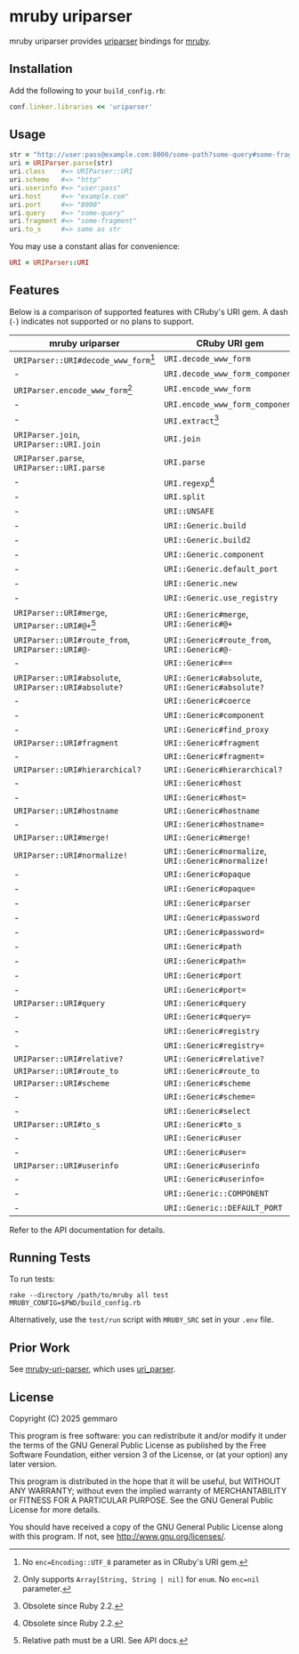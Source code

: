# mruby uriparser

mruby uriparser provides [uriparser](https://uriparser.github.io/) bindings for [mruby](https://mruby.org/).

## Installation

Add the following to your `build_config.rb`:

```ruby
conf.linker.libraries << 'uriparser'
```

## Usage

```ruby
str = "http://user:pass@example.com:8000/some-path?some-query#some-fragment"
uri = URIParser.parse(str)
uri.class    #=> URIParser::URI
uri.scheme   #=> "http"
uri.userinfo #=> "user:pass"
uri.host     #=> "example.com"
uri.port     #=> "8000"
uri.query    #=> "some-query"
uri.fragment #=> "some-fragment"
uri.to_s     #=> same as str
```

You may use a constant alias for convenience:

```ruby
URI = URIParser::URI
```

## Features

Below is a comparison of supported features with CRuby's URI gem.
A dash (`-`) indicates not supported or no plans to support.

| mruby uriparser                                       | CRuby URI gem                                       |
|-------------------------------------------------------|-----------------------------------------------------|
| `URIParser::URI#decode_www_form`[^1]                  | `URI.decode_www_form`                               |
| -                                                     | `URI.decode_www_form_component`                     |
| `URIParser.encode_www_form`[^2]                       | `URI.encode_www_form`                               |
| -                                                     | `URI.encode_www_form_component`                     |
| -                                                     | `URI.extract`[^4]                                   |
| `URIParser.join`, `URIParser::URI.join`               | `URI.join`                                          |
| `URIParser.parse`, `URIParser::URI.parse`             | `URI.parse`                                         |
| -                                                     | `URI.regexp`[^3]                                    |
| -                                                     | `URI.split`                                         |
| -                                                     | `URI::UNSAFE`                                       |
| -                                                     | `URI::Generic.build`                                |
| -                                                     | `URI::Generic.build2`                               |
| -                                                     | `URI::Generic.component`                            |
| -                                                     | `URI::Generic.default_port`                         |
| -                                                     | `URI::Generic.new`                                  |
| -                                                     | `URI::Generic.use_registry`                         |
| `URIParser::URI#merge`, `URIParser::URI#@+`[^5]       | `URI::Generic#merge`, `URI::Generic#@+`             |
| `URIParser::URI#route_from`, `URIParser::URI#@-`      | `URI::Generic#route_from`, `URI::Generic#@-`        |
| -                                                     | `URI::Generic#==`                                   |
| `URIParser::URI#absolute`, `URIParser::URI#absolute?` | `URI::Generic#absolute`, `URI::Generic#absolute?`   |
| -                                                     | `URI::Generic#coerce`                               |
| -                                                     | `URI::Generic#component`                            |
| -                                                     | `URI::Generic#find_proxy`                           |
| `URIParser::URI#fragment`                             | `URI::Generic#fragment`                             |
| -                                                     | `URI::Generic#fragment=`                            |
| `URIParser::URI#hierarchical?`                        | `URI::Generic#hierarchical?`                        |
| -                                                     | `URI::Generic#host`                                 |
| -                                                     | `URI::Generic#host=`                                |
| `URIParser::URI#hostname`                             | `URI::Generic#hostname`                             |
| -                                                     | `URI::Generic#hostname=`                            |
| `URIParser::URI#merge!`                               | `URI::Generic#merge!`                               |
| `URIParser::URI#normalize!`                           | `URI::Generic#normalize`, `URI::Generic#normalize!` |
| -                                                     | `URI::Generic#opaque`                               |
| -                                                     | `URI::Generic#opaque=`                              |
| -                                                     | `URI::Generic#parser`                               |
| -                                                     | `URI::Generic#password`                             |
| -                                                     | `URI::Generic#password=`                            |
| -                                                     | `URI::Generic#path`                                 |
| -                                                     | `URI::Generic#path=`                                |
| -                                                     | `URI::Generic#port`                                 |
| -                                                     | `URI::Generic#port=`                                |
| `URIParser::URI#query`                                | `URI::Generic#query`                                |
| -                                                     | `URI::Generic#query=`                               |
| -                                                     | `URI::Generic#registry`                             |
| -                                                     | `URI::Generic#registry=`                            |
| `URIParser::URI#relative?`                            | `URI::Generic#relative?`                            |
| `URIParser::URI#route_to`                             | `URI::Generic#route_to`                             |
| `URIParser::URI#scheme`                               | `URI::Generic#scheme`                               |
| -                                                     | `URI::Generic#scheme=`                              |
| -                                                     | `URI::Generic#select`                               |
| `URIParser::URI#to_s`                                 | `URI::Generic#to_s`                                 |
| -                                                     | `URI::Generic#user`                                 |
| -                                                     | `URI::Generic#user=`                                |
| `URIParser::URI#userinfo`                             | `URI::Generic#userinfo`                             |
| -                                                     | `URI::Generic#userinfo=`                            |
| -                                                     | `URI::Generic::COMPONENT`                           |
| -                                                     | `URI::Generic::DEFAULT_PORT`                        |

[^1]: No `enc=Encoding::UTF_8` parameter as in CRuby's URI gem.

[^2]: Only supports `Array[String, String | nil]` for `enum`. No `enc=nil` parameter.

[^3]: Obsolete since Ruby 2.2.

[^4]: Obsolete since Ruby 2.2.

[^5]: Relative path must be a URI. See API docs.

Refer to the API documentation for details.

## Running Tests

To run tests:

```shell
rake --directory /path/to/mruby all test MRUBY_CONFIG=$PWD/build_config.rb
```

Alternatively, use the `test/run` script with `MRUBY_SRC` set in your `.env` file.

## Prior Work

See [mruby-uri-parser](https://github.com/Asmod4n/mruby-uri-parser), which uses [uri\_parser](https://github.com/Zewo/uri_parser).

## License

Copyright (C) 2025  gemmaro

This program is free software: you can redistribute it and/or modify
it under the terms of the GNU General Public License as published by
the Free Software Foundation, either version 3 of the License, or
(at your option) any later version.

This program is distributed in the hope that it will be useful,
but WITHOUT ANY WARRANTY; without even the implied warranty of
MERCHANTABILITY or FITNESS FOR A PARTICULAR PURPOSE.  See the
GNU General Public License for more details.

You should have received a copy of the GNU General Public License
along with this program.  If not, see <http://www.gnu.org/licenses/>.

